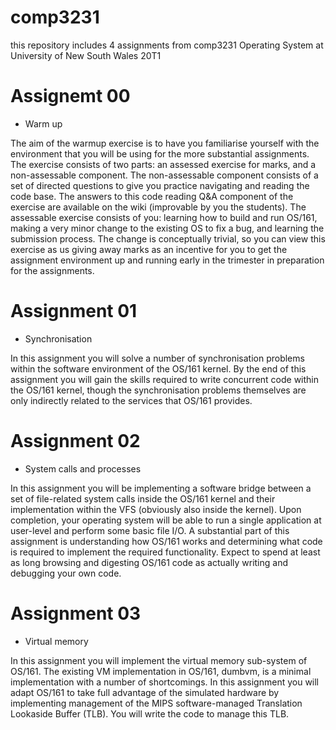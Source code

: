 # comp3231
this repository includes 4 assignments from comp3231 Operating System at University of New South Wales 20T1

# Assignemt 00
- Warm up

The aim of the warmup exercise is to have you familiarise yourself with the environment that you will be using for the more substantial assignments. The exercise consists of two parts: an assessed exercise for marks, and a non-assessable component. The non-assessable component consists of a set of directed questions to give you practice navigating and reading the code base. The answers to this code reading Q&A component of the exercise are available on the wiki (improvable by you the students). The assessable exercise consists of you: learning how to build and run OS/161, making a very minor change to the existing OS to fix a bug, and learning the submission process. The change is conceptually trivial, so you can view this exercise as us giving away marks as an incentive for you to get the assignment environment up and running early in the trimester in preparation for the assignments.



# Assignment 01
- Synchronisation

In this assignment you will solve a number of synchronisation problems within the software environment of the OS/161 kernel. By the end of this assignment you will gain the skills required to write concurrent code within the OS/161 kernel, though the synchronisation problems themselves are only indirectly related to the services that OS/161 provides.



# Assignment 02
- System calls and processes

In this assignment you will be implementing a software bridge between a set of file-related system calls inside the OS/161 kernel and their implementation within the VFS (obviously also inside the kernel). Upon completion, your operating system will be able to run a single application at user-level and perform some basic file I/O.
A substantial part of this assignment is understanding how OS/161 works and determining what code is required to implement the required functionality. Expect to spend at least as long browsing and digesting OS/161 code as actually writing and debugging your own code.



# Assignment 03
- Virtual memory

In this assignment you will implement the virtual memory sub-system of OS/161. The existing VM implementation in OS/161, dumbvm, is a minimal implementation with a number of shortcomings. In this assignment you will adapt OS/161 to take full advantage of the simulated hardware by implementing management of the MIPS software-managed Translation Lookaside Buffer (TLB). You will write the code to manage this TLB.
